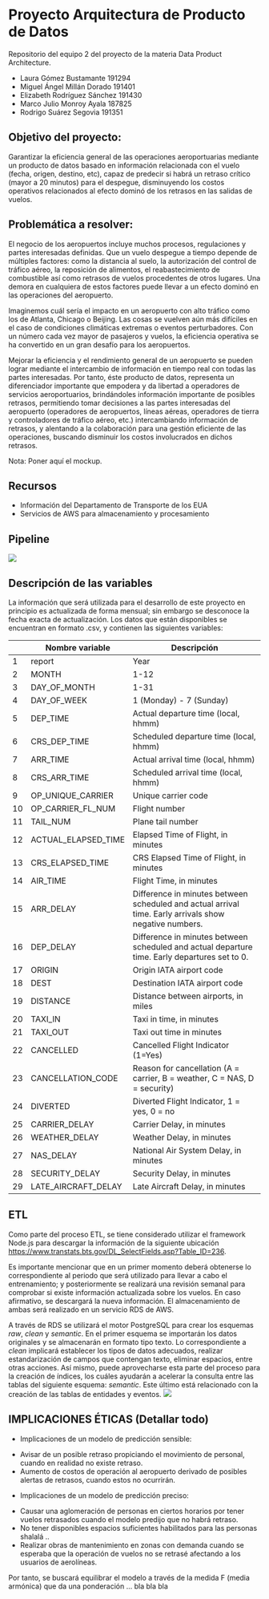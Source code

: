 # Proyecto Arquitectura de Producto de Datos
Repositorio del equipo 2 del proyecto de la materia Data Product Architecture.

+ Laura Gómez Bustamante 191294 
+ Miguel Ángel Millán Dorado 191401 
+ Elizabeth Rodríguez Sánchez 191430 
+ Marco Julio Monroy Ayala 187825 
+ Rodrigo Suárez Segovia 191351


## Objetivo del proyecto:

Garantizar la eficiencia general de las operaciones aeroportuarias mediante un producto de datos basado en información relacionada con el vuelo (fecha, origen, destino, etc), capaz de predecir si habrá un retraso crítico (mayor a 20 minutos) para el despegue, disminuyendo los costos operativos relacionados al efecto dominó de los retrasos en las salidas de vuelos.

## Problemática a resolver:

El negocio de los aeropuertos incluye muchos procesos, regulaciones y partes interesadas definidas. Que un vuelo despegue a tiempo depende de múltiples factores: como la distancia al suelo, la autorización del control de tráfico aéreo, la reposición de alimentos, el reabastecimiento de combustible así como retrasos de vuelos procedentes de otros lugares. Una demora en cualquiera de estos factores puede llevar a un efecto dominó en las operaciones del aeropuerto. 

Imaginemos cuál sería el impacto en un aeropuerto con alto tráfico como los de Atlanta, Chicago o Beijing. Las cosas se vuelven aún más difíciles en el caso de condiciones climáticas extremas o eventos perturbadores. Con un número cada vez mayor de pasajeros y vuelos, la eficiencia operativa se ha convertido en un gran desafío para los aeropuertos.

Mejorar la eficiencia y el rendimiento general de un aeropuerto se pueden lograr mediante el intercambio de información en tiempo real con todas las partes interesadas. Por tanto, éste producto de datos, representa un diferenciador importante que empodera y da libertad a operadores de servicios aeroportuarios, brindándoles información importante de posibles retrasos, permitiendo tomar decisiones a las partes interesadas del aeropuerto (operadores de aeropuertos, líneas aéreas, operadores de tierra y controladores de tráfico aéreo, etc.) intercambiando información de retrasos, y alentando a la colaboración para una gestión eficiente de las operaciones, buscando disminuir los costos involucrados en dichos retrasos.

Nota: Poner aquí el mockup.

## Recursos

+ Información del Departamento de Transporte de los EUA
+ Servicios de AWS para almacenamiento y procesamiento

## Pipeline
![](Imagenes/Pipeline_Entrega.png)

## Descripción de las variables
La información que será utilizada para el desarrollo de este proyecto en principio es actualizada de forma mensual; sin embargo se desconoce la fecha exacta de actualización. Los datos que están disponibles se encuentran en formato .csv, y contienen las siguientes variables:

||Nombre variable	|Descripción|
|---|---|---|
|1	|report	|Year|
|2	|MONTH	|1-12|
|3	|DAY\_OF\_MONTH	|1-31|
|4	|DAY\_OF_WEEK	|1 (Monday) - 7 (Sunday)|
|5	|DEP_TIME	|Actual departure time (local, hhmm)|
|6	|CRS\_DEP_TIME	|Scheduled departure time (local, hhmm)|
|7	|ARR_TIME	|Actual arrival time (local, hhmm)|
|8	|CRS\_ARR_TIME	|Scheduled arrival time (local, hhmm)|
|9	|OP\_UNIQUE_CARRIER|Unique carrier code|
|10	|OP\_CARRIER\_FL\_NUM	|Flight number|
|11	|TAIL_NUM	|Plane tail number|
|12	|ACTUAL\_ELAPSED_TIME	|Elapsed Time of Flight, in minutes|
|13	|CRS\_ELAPSED_TIME	|CRS Elapsed Time of Flight, in minutes|
|14	|AIR_TIME	|Flight Time, in minutes|
|15	|ARR_DELAY	|Difference in minutes between scheduled and actual arrival time. Early arrivals show negative numbers.|
|16	|DEP_DELAY	|Difference in minutes between scheduled and actual departure time. Early departures set to 0.|
|17	|ORIGIN	|Origin IATA airport code|
|18	|DEST	|Destination IATA airport code|
|19	|DISTANCE	|Distance between airports, in miles|
|20	|TAXI_IN	|Taxi in time, in minutes|
|21	|TAXI_OUT	|Taxi out time in minutes|
|22	|CANCELLED	|Cancelled Flight Indicator (1=Yes)|
|23	|CANCELLATION_CODE	|Reason for cancellation (A = carrier, B = weather, C = NAS, D = security)|
|24	|DIVERTED	|Diverted Flight Indicator, 1 = yes, 0 = no|
|25	|CARRIER_DELAY	|Carrier Delay, in minutes|
|26	|WEATHER_DELAY	|Weather Delay, in minutes|
|27	|NAS_DELAY	|National Air System Delay, in minutes|
|28	|SECURITY_DELAY	|Security Delay, in minutes|
|29	|LATE\_AIRCRAFT_DELAY	|Late Aircraft Delay, in minutes|


## ETL

Como parte del proceso ETL, se tiene considerado utilizar el framework Node.js para descargar la información de la siguiente ubicación https://www.transtats.bts.gov/DL_SelectFields.asp?Table_ID=236. 

Es importante mencionar que en un primer momento deberá obtenerse lo correspondiente al periodo que será utilizado para llevar a cabo el entrenamiento; y posteriormente se realizará una revisión semanal para comprobar si existe información actualizada sobre los vuelos. En caso afirmativo, se descargará la nueva información. El almacenamiento de ambas será realizado en un servicio RDS de AWS.

A través de RDS se utilizará el motor PostgreSQL para crear los esquemas *raw*, *clean* y *semantic*. En el primer esquema se importarán los datos originales y se almacenarán en formato tipo texto. Lo correspondiente a *clean* implicará establecer los tipos de datos adecuados, realizar estandarización de campos que contengan texto, eliminar espacios, entre otras acciones. Así mismo, puede aprovecharse esta parte del proceso para la creación de índices, los cuáles ayudarán a acelerar la consulta entre las tablas del siguiente esquema: *semantic*. Este último está relacionado con la creación de las tablas de entidades y eventos.
![](Imagenes/ETL_Final.png)


## IMPLICACIONES ÉTICAS (Detallar todo)

* Implicaciones de un modelo de predicción sensible:
+ Avisar de un posible retraso propiciando el movimiento de personal, cuando en realidad no existe retraso.
+ Aumento de costos de operación al aeropuerto derivado de posibles alertas de retrasos, cuando estos no ocurrirán.

* Implicaciones de un modelo de predicción preciso:
+ Causar una aglomeración de personas en ciertos horarios por tener vuelos retrasados cuando el modelo predijo que no habrá retraso.
+ No tener disponibles espacios suficientes habilitados para las personas shalalá ..
+ Realizar obras de mantenimiento en zonas con demanda cuando se esperaba que la operación de vuelos no se retrasé afectando a los usuarios de aerolíneas.

Por tanto, se buscará equilibrar el modelo a través de la medida F (media armónica) que da una ponderación ... bla bla bla














